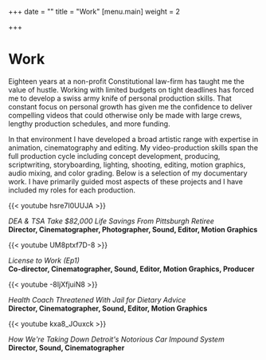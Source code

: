 +++
date = ""
title = "Work"
[menu.main]
weight = 2

+++
# Work

Eighteen years at a non-profit Constitutional law-firm has taught me the value of hustle. Working with limited budgets on tight deadlines has forced me to develop a swiss army knife of personal production skills. That constant focus on personal growth has given me the confidence to deliver compelling videos that could otherwise only be made with large crews, lengthy production schedules, and more funding.

In that environment I have developed a broad artistic range with expertise in animation, cinematography and editing. My video-production skills span the full production cycle including concept development, producing, scriptwriting, storyboarding, lighting, shooting, editing, motion graphics, audio mixing, and color grading. Below is a selection of my documentary work. I have primarily guided most aspects of these projects and I have included my roles for each production.

{{< youtube hsre7I0UUJA >}}

_DEA & TSA Take $82,000 Life Savings From Pittsburgh Retiree_  
**Director, Cinematographer, Photographer, Sound, Editor, Motion Graphics**

{{< youtube UM8ptxf7D-8 >}}

_License to Work (Ep1)_  
**Co-director, Cinematographer, Sound, Editor, Motion Graphics, Producer**

{{< youtube -8IjXfjuiN8 >}}

_Health Coach Threatened With Jail for Dietary Advice_  
**Director, Cinematographer, Sound, Editor, Motion Graphics**

{{< youtube kxa8_JOuxck >}}

_How We're Taking Down Detroit's Notorious Car Impound System_  
**Director, Sound, Cinematographer**
